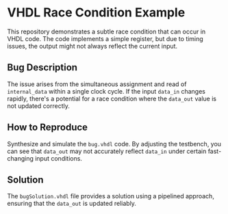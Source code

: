 # VHDL Race Condition Example
This repository demonstrates a subtle race condition that can occur in VHDL code.  The code implements a simple register, but due to timing issues, the output might not always reflect the current input.

## Bug Description
The issue arises from the simultaneous assignment and read of `internal_data` within a single clock cycle. If the input `data_in` changes rapidly, there's a potential for a race condition where the `data_out` value is not updated correctly. 

## How to Reproduce
Synthesize and simulate the `bug.vhdl` code. By adjusting the testbench, you can see that `data_out` may not accurately reflect `data_in` under certain fast-changing input conditions. 

## Solution
The `bugSolution.vhdl` file provides a solution using a pipelined approach, ensuring that the `data_out` is updated reliably. 
